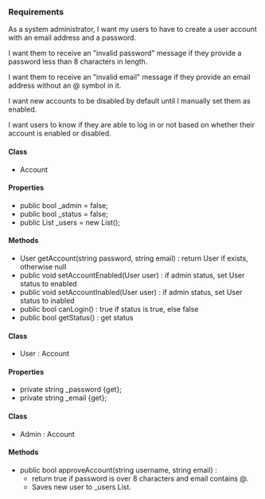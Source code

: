 ### Requirements
As a system administrator,
I want my users to have to create a user account with an email address and a password.

I want them to receive an "invalid password" message if they provide a
password less than 8 characters in length.

I want them to receive an "invalid email" message if they provide an email
address without an @ symbol in it.

I want new accounts to be disabled by default until I manually set them as enabled.

I want users to know if they are able to log in or not based on whether their
account is enabled or disabled.


#### Class
- Account

#### Properties
- public bool _admin = false;
- public bool _status = false;
- public List<User> _users = new List<User>();


#### Methods
- User getAccount(string password, string email) : return User if exists, otherwise null
- public void setAccountEnabled(User user) : if admin status, set User status to enabled
- public void setAccountInabled(User user) : if admin status, set User status to inabled
- public bool canLogin() : true if status is true, else false
- public bool getStatus() : get status



#### Class
- User : Account

#### Properties
- private string _password {get};
- private string _email {get};



#### Class
- Admin : Account

#### Methods
- public bool approveAccount(string username, string email) : 
	* return true if password is over 8 characters and email contains @. 
	* Saves new user to _users List.
